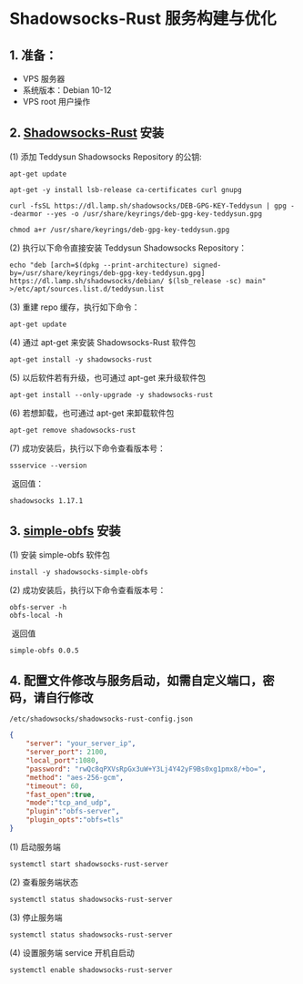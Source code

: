 # Shadowsocks-Rust 服务构建与优化
## 1. 准备：
- VPS 服务器
- 系统版本：Debian 10-12
- VPS root 用户操作

## 2. [Shadowsocks-Rust](https://crates.io/crates/shadowsocks-rust) 安装

(1) 添加 Teddysun Shadowsocks Repository 的公钥:

```
apt-get update

apt-get -y install lsb-release ca-certificates curl gnupg

curl -fsSL https://dl.lamp.sh/shadowsocks/DEB-GPG-KEY-Teddysun | gpg --dearmor --yes -o /usr/share/keyrings/deb-gpg-key-teddysun.gpg

chmod a+r /usr/share/keyrings/deb-gpg-key-teddysun.gpg
```

(2) 执行以下命令直接安装 Teddysun Shadowsocks Repository：

```
echo "deb [arch=$(dpkg --print-architecture) signed-by=/usr/share/keyrings/deb-gpg-key-teddysun.gpg] https://dl.lamp.sh/shadowsocks/debian/ $(lsb_release -sc) main" >/etc/apt/sources.list.d/teddysun.list
```

(3) 重建 repo 缓存，执行如下命令：

```
apt-get update
```

(4) 通过 apt-get 来安装 Shadowsocks-Rust 软件包

```
apt-get install -y shadowsocks-rust
```

(5) 以后软件若有升级，也可通过 apt-get 来升级软件包

```
apt-get install --only-upgrade -y shadowsocks-rust
```

(6) 若想卸载，也可通过 apt-get 来卸载软件包

```
apt-get remove shadowsocks-rust
```

(7) 成功安装后，执行以下命令查看版本号：

```
ssservice --version
```

​    返回值：

```
shadowsocks 1.17.1
```

## **3. [simple-obfs](https://github.com/shadowsocks/simple-obfs) 安装**

(1) 安装 simple-obfs 软件包

```
install -y shadowsocks-simple-obfs
```

(2) 成功安装后，执行以下命令查看版本号：

```
obfs-server -h
obfs-local -h
```

​     返回值

```
simple-obfs 0.0.5
```

## 4. 配置文件修改与服务启动，如需自定义端口，密码，请自行修改

   ```
   /etc/shadowsocks/shadowsocks-rust-config.json
   ```

   ```json
   {
       "server": "your_server_ip",
       "server_port": 2100,
       "local_port":1080,
       "password": "rwQc8qPXVsRpGx3uW+Y3Lj4Y42yF9Bs0xg1pmx8/+bo=",
       "method": "aes-256-gcm",
       "timeout": 60,
       "fast_open":true,
       "mode":"tcp_and_udp",
       "plugin":"obfs-server",
       "plugin_opts":"obfs=tls"
   }
   ```

(1) 启动服务端

```
systemctl start shadowsocks-rust-server
```

(2) 查看服务端状态

```
systemctl status shadowsocks-rust-server
```

(3) 停止服务端

```
systemctl status shadowsocks-rust-server
```

(4) 设置服务端 service 开机自启动

```
systemctl enable shadowsocks-rust-server
```


